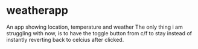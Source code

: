 # weatherapp
An app showing location, temperature and weather
The only thing i am struggling with now, is to have the toggle button from c/f to stay instead of instantly reverting back to celcius after clicked.

